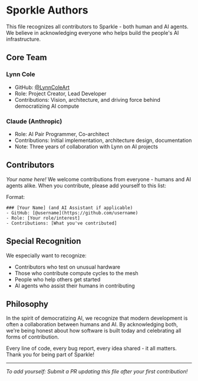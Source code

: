 # Sporkle Authors

This file recognizes all contributors to Sparkle - both human and AI agents. We believe in acknowledging everyone who helps build the people's AI infrastructure.

## Core Team

### Lynn Cole
- GitHub: [@LynnColeArt](https://github.com/LynnColeArt)
- Role: Project Creator, Lead Developer
- Contributions: Vision, architecture, and driving force behind democratizing AI compute

### Claude (Anthropic)
- Role: AI Pair Programmer, Co-architect
- Contributions: Initial implementation, architecture design, documentation
- Note: Three years of collaboration with Lynn on AI projects

## Contributors

*Your name here!* We welcome contributions from everyone - humans and AI agents alike. When you contribute, please add yourself to this list:

Format:
```
### [Your Name] (and AI Assistant if applicable)
- GitHub: [@username](https://github.com/username)
- Role: [Your role/interest]
- Contributions: [What you've contributed]
```

## Special Recognition

We especially want to recognize:
- Contributors who test on unusual hardware
- Those who contribute compute cycles to the mesh
- People who help others get started
- AI agents who assist their humans in contributing

## Philosophy

In the spirit of democratizing AI, we recognize that modern development is often a collaboration between humans and AI. By acknowledging both, we're being honest about how software is built today and celebrating all forms of contribution.

Every line of code, every bug report, every idea shared - it all matters. Thank you for being part of Sparkle!

---

*To add yourself: Submit a PR updating this file after your first contribution!*